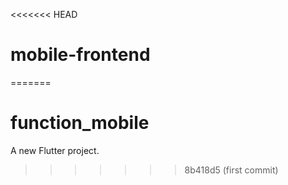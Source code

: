 <<<<<<< HEAD
# mobile-frontend
=======
# function_mobile

A new Flutter project.
>>>>>>> 8b418d5 (first commit)
